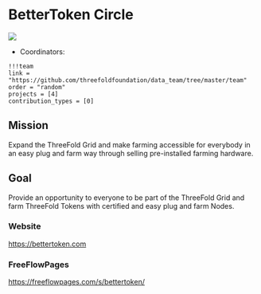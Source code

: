 # BetterToken Circle

![](/img/farmer.png)

- Coordinators:

```
!!!team
link = "https://github.com/threefoldfoundation/data_team/tree/master/team"
order = "random"
projects = [4]
contribution_types = [0]
```

## Mission

Expand the ThreeFold Grid and make farming accessible for everybody in an easy plug and farm way through selling pre-installed farming hardware.


## Goal

Provide an opportunity to everyone to be part of the ThreeFold Grid and farm ThreeFold Tokens with certified and easy plug and farm Nodes. 


### Website
https://bettertoken.com


### FreeFlowPages

https://freeflowpages.com/s/bettertoken/